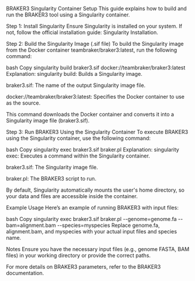 BRAKER3 Singularity Container Setup
This guide explains how to build and run the BRAKER3 tool using a Singularity container.

Step 1: Install Singularity
Ensure Singularity is installed on your system. If not, follow the official installation guide: Singularity Installation.

Step 2: Build the Singularity Image (.sif file)
To build the Singularity image from the Docker container teambraker/braker3:latest, run the following command:

bash
Copy
singularity build braker3.sif docker://teambraker/braker3:latest
Explanation:
singularity build: Builds a Singularity image.

braker3.sif: The name of the output Singularity image file.

docker://teambraker/braker3:latest: Specifies the Docker container to use as the source.

This command downloads the Docker container and converts it into a Singularity image file (braker3.sif).

Step 3: Run BRAKER3 Using the Singularity Container
To execute BRAKER3 using the Singularity container, use the following command:

bash
Copy
singularity exec braker3.sif braker.pl
Explanation:
singularity exec: Executes a command within the Singularity container.

braker3.sif: The Singularity image file.

braker.pl: The BRAKER3 script to run.

By default, Singularity automatically mounts the user's home directory, so your data and files are accessible inside the container.

Example Usage
Here’s an example of running BRAKER3 with input files:

bash
Copy
singularity exec braker3.sif braker.pl --genome=genome.fa --bam=alignment.bam --species=myspecies
Replace genome.fa, alignment.bam, and myspecies with your actual input files and species name.

Notes
Ensure you have the necessary input files (e.g., genome FASTA, BAM files) in your working directory or provide the correct paths.

For more details on BRAKER3 parameters, refer to the BRAKER3 documentation.

